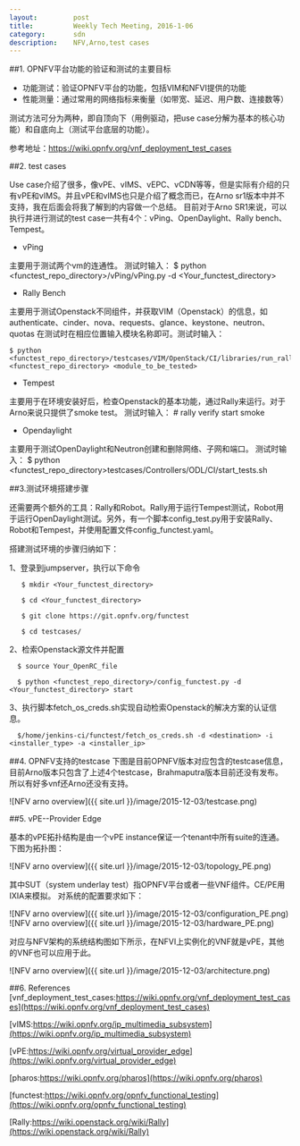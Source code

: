 ```yaml
---
layout:         post
title:          Weekly Tech Meeting, 2016-1-06
category:       sdn
description:    NFV,Arno,test cases
---
```


##1. OPNFV平台功能的验证和测试的主要目标

* 功能测试：验证OPNFV平台的功能，包括VIM和NFVI提供的功能
* 性能测量：通过常用的网络指标来衡量（如带宽、延迟、用户数、连接数等）

测试方法可分为两种，即自顶向下（用例驱动，把use case分解为基本的核心功能）和自底向上（测试平台底层的功能）。

参考地址：https://wiki.opnfv.org/vnf_deployment_test_cases

##2. test cases

Use case介绍了很多，像vPE、vIMS、vEPC、vCDN等等，但是实际有介绍的只有vPE和vIMS。并且vPE和vIMS也只是介绍了概念而已，在Arno sr1版本中并不支持，我在后面会将我了解到的内容做一个总结。
目前对于Arno SR1来说，可以执行并进行测试的test case一共有4个：vPing、OpenDaylight、Rally bench、Tempest。

* vPing 

主要用于测试两个vm的连通性。
测试时输入：
        $ python <functest_repo_directory>/vPing/vPing.py -d <Your_functest_directory>

* Rally Bench

主要用于测试Openstack不同组件，并获取VIM（Openstack）的信息，如authenticate、cinder、nova、requests、glance、keystone、neutron、quotas
在测试时在相应位置输入模块名称即可。测试时输入：

    $ python <functest_repo_directory>/testcases/VIM/OpenStack/CI/libraries/run_rally.py <functest_repo_directory> <module_to_be_tested>

* Tempest 

主要用于在环境安装好后，检查Openstack的基本功能，通过Rally来运行。对于Arno来说只提供了smoke test。
测试时输入：
        # rally verify start smoke

* Opendaylight

主要用于测试OpenDaylight和Neutron创建和删除网络、子网和端口。
测试时输入：
        $ python <functest_repo_directory>testcases/Controllers/ODL/CI/start_tests.sh

##3.测试环境搭建步骤

还需要两个额外的工具：Rally和Robot。Rally用于运行Tempest测试，Robot用于运行OpenDaylight测试。另外，有一个脚本config_test.py用于安装Rally、Robot和Tempest，并使用配置文件config_functest.yaml。

搭建测试环境的步骤归纳如下：

1、登录到jumpserver，执行以下命令

       $ mkdir <Your_functest_directory>
       
       $ cd <Your_functest_directory>
       
       $ git clone https://git.opnfv.org/functest
       
       $ cd testcases/

2、检索Openstack源文件并配置

      $ source Your_OpenRC_file
      
      $ python <functest_repo_directory>/config_functest.py -d <Your_functest_directory> start
      
3、执行脚本fetch_os_creds.sh实现自动检索Openstack的解决方案的认证信息。

      $/home/jenkins-ci/functest/fetch_os_creds.sh -d <destination> -i <installer_type> -a <installer_ip>

##4. OPNFV支持的testcase
下图是目前OPNFV版本对应包含的testcase信息，目前Arno版本只包含了上述4个testcase，Brahmaputra版本目前还没有发布。所以有好多vnf还Arno还没有支持。

![NFV arno overview]({{ site.url }}/image/2015-12-03/testcase.png)

##5. vPE--Provider Edge

基本的vPE拓扑结构是由一个vPE instance保证一个tenant中所有suite的连通。下图为拓扑图：

![NFV arno overview]({{ site.url }}/image/2015-12-03/topology_PE.png)

其中SUT（system underlay test）指OPNFV平台或者一些VNF组件。CE/PE用IXIA来模拟。
对系统的配置要求如下：

![NFV arno overview]({{ site.url }}/image/2015-12-03/configuration_PE.png)
![NFV arno overview]({{ site.url }}/image/2015-12-03/hardware_PE.png)

对应与NFV架构的系统结构图如下所示，在NFVI上实例化的VNF就是vPE，其他的VNF也可以应用于此。

![NFV arno overview]({{ site.url }}/image/2015-12-03/architecture.png)

##6. References
[vnf_deployment_test_cases:https://wiki.opnfv.org/vnf_deployment_test_cases](https://wiki.opnfv.org/vnf_deployment_test_cases)

[vIMS:https://wiki.opnfv.org/ip_multimedia_subsystem](https://wiki.opnfv.org/ip_multimedia_subsystem)

[vPE:https://wiki.opnfv.org/virtual_provider_edge](https://wiki.opnfv.org/virtual_provider_edge)

[pharos:https://wiki.opnfv.org/pharos](https://wiki.opnfv.org/pharos)

[functest:https://wiki.opnfv.org/opnfv_functional_testing](https://wiki.opnfv.org/opnfv_functional_testing)

[Rally:https://wiki.openstack.org/wiki/Rally](https://wiki.openstack.org/wiki/Rally)
